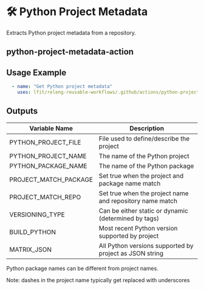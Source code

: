 <!--
# SPDX-License-Identifier: Apache-2.0
# SPDX-FileCopyrightText: 2024 The Linux Foundation
-->

# 🛠️ Python Project Metadata

Extracts Python project metadata from a repository.

## python-project-metadata-action

## Usage Example

<!-- markdownlint-disable MD013 -->

```yaml
  - name: "Get Python project metadata"
    uses: lfit/releng-reusable-workflows/.github/actions/python-project-metadata-action@main
```

<!-- markdownlint-enable MD013 -->

## Outputs

<!-- markdownlint-disable MD013 -->

| Variable Name         | Description                                              |
| --------------------- | -------------------------------------------------------- |
| PYTHON_PROJECT_FILE   | File used to define/describe the project                 |
| PYTHON_PROJECT_NAME   | The name of the Python project                           |
| PYTHON_PACKAGE_NAME   | The name of the Python package                           |
| PROJECT_MATCH_PACKAGE | Set true when the project and package name match         |
| PROJECT_MATCH_REPO    | Set true when the project name and repository name match |
| VERSIONING_TYPE       | Can be either static or dynamic (determined by tags)     |
| BUILD_PYTHON          | Most recent Python version supported by project          |
| MATRIX_JSON           | All Python versions supported by project as JSON string  |

<!-- markdownlint-enable MD013 -->

Python package names can be different from project names.

Note: dashes in the project name typically get replaced with underscores
